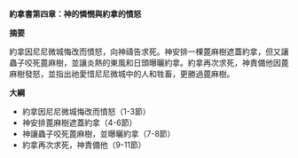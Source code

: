 **約拿書第四章：神的憐憫與約拿的憤怒**

**摘要**

約拿因尼尼微城悔改而憤怒，向神禱告求死。神安排一棵蓖麻樹遮蓋約拿，但又讓蟲子咬死蓖麻樹，並讓炎熱的東風和日頭曝曬約拿。約拿再次求死，神責備他因蓖麻樹發怒，並指出祂愛惜尼尼微城中的人和牲畜，更勝過蓖麻樹。

**大綱**

* 約拿因尼尼微城悔改而憤怒（1-3節）
* 神安排蓖麻樹遮蓋約拿（4-6節）
* 神讓蟲子咬死蓖麻樹，並曝曬約拿（7-8節）
* 約拿再次求死，神責備他（9-11節）